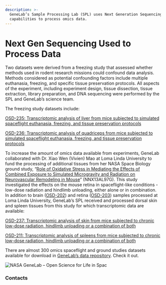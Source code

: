 ```yaml
---
description: >-
  GeneLab’s Sample Processing Lab (SPL) uses Next Generation Sequencing
  capabilities to process omics data.
---
```


# Next Gen Sequencing Used to Process Data

Two datasets were derived from a freezing study that assessed whether methods used in rodent research missions could confound data analysis. Methods considered as potential confounding factors include multiple euthanasia, freezing, and specific tissue preservation protocols. All aspects of the experiment, including experiment design, tissue dissection, tissue extraction, library preparation, and DNA sequencing were performed by the SPL and GeneLab’s science team.

The freezing study datasets include:

[OSD-235: Transcriptomic analysis of liver from mice subjected to simulated spaceflight euthanasia, freezing, and tissue preservation protocols](https://osdr.nasa.gov/bio/repo/data/studies/OSD-235)

[OSD-236: Transcriptomic analysis of quadriceps from mice subjected to simulated spaceflight euthanasia, freezing, and tissue preservation protocols](https://osdr.nasa.gov/bio/repo/data/studies/OSD-236)

To increase the amount of omics data available from experiments, GeneLab collaborated with Dr. Xiao Wen (Vivien) Mao at Loma Linda University to fund the processing of additional tissues from her NASA Space Biology ground study, “[Role of Oxidative Stress in Mediating the Effects of Combined Exposure to Simulated Microgravity and Radiation on Neurovascular Remodeling in Mouse](https://taskbook.nasaprs.com/Publication/index.cfm?action=public\_query\_taskbook\_content\&TASKID=11978)” (NNX13AL97G). This study investigated the effects on the mouse retina in spaceflight-like conditions - low-dose radiation and hindlimb unloading, either alone or in combination. In addition to brain ([OSD-202](https://osdr.nasa.gov/bio/repo/data/studies/OSD-202)) and retina ([OSD-203](https://osdr.nasa.gov/bio/repo/data/studies/OSD-203)) samples processed at Loma Linda University, GeneLab’s SPL received and processed dorsal skin and spleen tissues from this study for which transcriptomic data are available:&#x20;

[OSD-237: Transcriptomic analysis of skin from mice subjected to chronic low-dose radiation, hindlimb unloading or a combination of both](https://osdr.nasa.gov/bio/repo/data/studies/OSD-237)

[OSD-211: Transcriptomic analysis of spleens from mice subjected to chronic low-dose radiation, hindlimb unloading or a combination of both](https://osdr.nasa.gov/bio/repo/data/studies/OSD-211)

There are almost 300 omics spaceflight and ground studies datasets available for download in [GeneLab’s data repository](https://genelab-data.ndc.nasa.gov/genelab/projects). Check it out.

![NASA GeneLab – Open Science for Life in Spac](.gitbook/assets/GeneLab\_patch.png)

### Contacts
